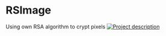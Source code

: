 # RSImage
Using own RSA algorithm to crypt pixels
[![Project description](https://img.youtube.com/vi/BlYEfAWcBIc/0.jpg)](https://www.youtube.com/watch?v=BlYEfAWcBIc)
